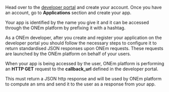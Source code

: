 Head over to the [developer portal](http://developer-portal-poc.onem.zone) and create your account. Once you have an account, go to **Applications** section and create your app.

Your app is identified by the name you give it and it can be accessed through the ONEm platform by prefixing it with a hashtag.

As a ONEm developer, after you create and register your application on the developer portal you should follow the necessary steps to configure it to return standardised JSON responses upon ONEm requests. These requests are launched by the ONEm platform on behalf of your users.

When your app is being accessed by the user, ONEm platform is performing an **HTTP GET** request to the **callback_url** defined in the developer portal.

This must return a JSON http response and will be used by ONEm platform to compute an sms and send it to the user as a response from your app.

